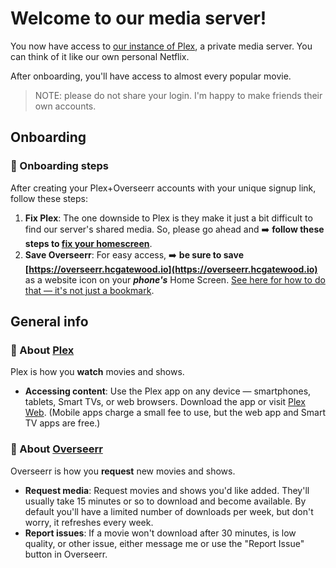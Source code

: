 # Welcome to our media server!

You now have access to [our instance of Plex](https://plex.hcgatewood.io), a private media server. You can think of it like our own personal Netflix.

After onboarding, you'll have access to almost every popular movie.

> NOTE: please do not share your login. I'm happy to make friends their own accounts.

## Onboarding

### 🌟 Onboarding steps

After creating your Plex+Overseerr accounts with your unique signup link, follow these steps:

1. **Fix Plex**: The one downside to Plex is they make it just a bit difficult to find our server's shared media. So, please go ahead and ➡️ **follow these steps to [fix your homescreen](/plex_homescreen)**.
1. **Save Overseerr**: For easy access, ➡️ **be sure to save [https://overseerr.hcgatewood.io](https://overseerr.hcgatewood.io)** as a website icon on your ***phone's*** Home Screen. [See here for how to do that — it's not just a bookmark](https://support.apple.com/guide/iphone/bookmark-favorite-webpages-iph42ab2f3a7/ios#:~:text=Add%20a%20website%20icon%20to%20your%20Home%20Screen).

## General info

### 🍿 About [Plex](https://plex.hcgatewood.io)

Plex is how you **watch** movies and shows.

- **Accessing content**: Use the Plex app on any device — smartphones, tablets, Smart TVs, or web browsers. Download the app or visit [Plex Web](https://app.plex.tv/desktop). (Mobile apps charge a small fee to use, but the web app and Smart TV apps are free.)

### 🦄 About [Overseerr](https://overseerr.hcgatewood.io)

Overseerr is how you **request** new movies and shows.

- **Request media**: Request movies and shows you'd like added. They'll usually take 15 minutes or so to download and become available. By default you'll have a limited number of downloads per week, but don't worry, it refreshes every week.
- **Report issues**: If a movie won't download after 30 minutes, is low quality, or other issue, either message me or use the "Report Issue" button in Overseerr.
